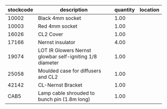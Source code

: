 |stockcode|description|quantity|location|
|---------|-----------|--------|--------|
|10002|Black 4mm socket|1.00||
|10003|Red 4mm socket|1.00||
|16026|CL2 Cover|1.00||
|17166|Nernst insulator|4.00||
|19074|LOT IR Glowers Nernst glowbar self-igniting 1/8 diameter|1.00||
|25058|Moulded case for diffusers and CL2|1.00||
|42142|CL-Nernst Bracket|1.00||
|CAB5|Lamp cable shrouded to bunch pin (1.8m long)|1.00||
